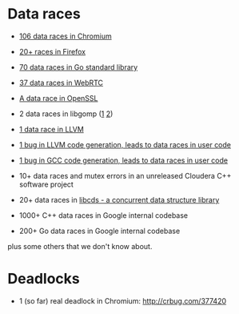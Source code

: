 # Data races
  * [106 data races in Chromium](https://code.google.com/p/chromium/issues/list?can=1&q=Stability%3DThreadSanitizer++v2+-status%3Dduplicate+%22threadsanitizer+data+race%22&sort=opened+modified&colspec=ID+Pri+M+Iteration+ReleaseBlock+Cr+Status+Owner+Summary+OS+Modified+Opened&x=m&y=releaseblock&cells=tiles)

  * [20+ races in Firefox](https://bugzilla.mozilla.org/show_bug.cgi?id=tsan-maintenance)

  * [70 data races in Go standard library](https://github.com/golang/go/issues?&q=is%3Aissue+label%3ARaceReport)

  * [37 data races in WebRTC](https://code.google.com/p/webrtc/issues/list?can=1&q=tsan+errors)

  * [A data race in OpenSSL](http://marc.info/?l=openssl-cvs&m=134947022905662)

  * 2 data races in libgomp ([1](https://gcc.gnu.org/bugzilla/show_bug.cgi?id=40362) [2](https://gcc.gnu.org/bugzilla/show_bug.cgi?id=59194))

  * [1 data race in LLVM](http://llvm.org/viewvc/llvm-project?view=revision&revision=203138)

  * [1 bug in LLVM code generation, leads to data races in user code](http://llvm.org/bugs/show_bug.cgi?id=13691)

  * [1 bug in GCC code generation, leads to data races in user code](https://gcc.gnu.org/bugzilla/show_bug.cgi?id=48076)

  * 10+ data races and mutex errors in an unreleased Cloudera C++ software project

  * 20+ data races in [libcds - a concurrent data structure library](https://github.com/khizmax/libcds)

  * 1000+ C++ data races in Google internal codebase

  * 200+ Go data races in Google internal codebase

plus some others that we don't know about.

# Deadlocks
  * 1 (so far) real deadlock in Chromium: http://crbug.com/377420